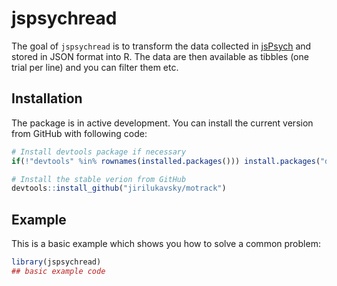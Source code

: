 
# jspsychread

<!-- badges: start -->
<!-- badges: end -->

The goal of `jspsychread` is to transform the data collected in 
[jsPsych](https://www.jspsych.org/) and stored in JSON format into R. The data are then available as tibbles (one trial per line) and you can filter them etc.

## Installation

The package is in active development. 
You can install the current version from GitHub with following code:

``` r
# Install devtools package if necessary
if(!"devtools" %in% rownames(installed.packages())) install.packages("devtools")

# Install the stable verion from GitHub
devtools::install_github("jirilukavsky/motrack")
```

## Example

This is a basic example which shows you how to solve a common problem:

``` r
library(jspsychread)
## basic example code
```

